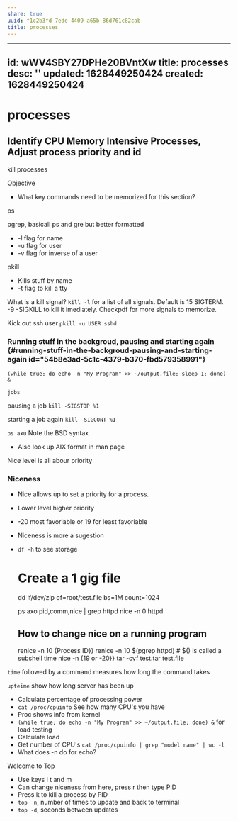 ```yaml
---
share: true
uuid: f1c2b3fd-7ede-4409-a65b-86d761c82cab
title: processes
---
```

---
id: wWV4SBY27DPHe20BVntXw
title: processes
desc: ''
updated: 1628449250424
created: 1628449250424
---
# processes
Identify CPU Memory Intensive Processes, Adjust process priority and id
-----------------------------------------------------------------------

kill processes

Objective

*   What key commands need to be memorized for this section?

ps

pgrep, basicall ps and gre but better formatted

*   \-l flag for name
*   \-u flag for user
*   \-v flag for inverse of a user

pkill

*   Kills stuff by name
*   \-t flag to kill a tty

What is a kill signal? `kill -l` for a list of all signals. Default is 15 SIGTERM. -9 -SIGKILL to kill it imediately. Checkpdf for more signals to memorize.

Kick out ssh user `pkill -u USER sshd`

### Running stuff in the backgroud, pausing and starting again {#running-stuff-in-the-backgroud-pausing-and-starting-again id="54b8e3ad-5c1c-4379-b370-fbd579358991"}

    (while true; do echo -n "My Program" >> ~/output.file; sleep 1; done) &
    

`jobs`

pausing a job `kill -SIGSTOP %1`

starting a job again `kill -SIGCONT %1`

`ps axu` Note the BSD syntax

*   Also look up AIX format in man page

Nice level is all abour priority

### Niceness

*   Nice allows up to set a priority for a process.
*   Lower level higher priority
*   \-20 most favoriable or 19 for least favoriable
*   Niceness is more a sugestion
*   `df -h` to see storage

    # Create a 1 gig file
    dd if/dev/zip of=root/test.file bs=1M count=1024
    
    ps axo pid,comm,nice | grep httpd
    nice -n 0 httpd
    
    ## How to change nice on a running program
    renice -n 10 {Process ID}}
    renice -n 10 $(pgrep httpd) # $() is called a subshell
    time nice -n {19 or -20}} tar -cvf test.tar test.file
    

`time` followed by a command measures how long the command takes

`upteime` show how long server has been up

*   Calculate percentage of processing power
*   `cat /proc/cpuinfo` See how many CPU's you have
*   Proc shows info from kernel
*   `(while true; do echo -n "My Program" >> ~/output.file; done) &` for load testing
*   Calculate load
*   Get number of CPU's `cat /proc/cpuinfo | grep "model name" | wc -l`
*   What does -n do for echo?

Welcome to Top

*   Use keys l t and m
*   Can change niceness from here, press r then type PID
*   Press k to kill a process by PID
*   `top -n`, number of times to update and back to terminal
*   `top -d`, seconds between updates